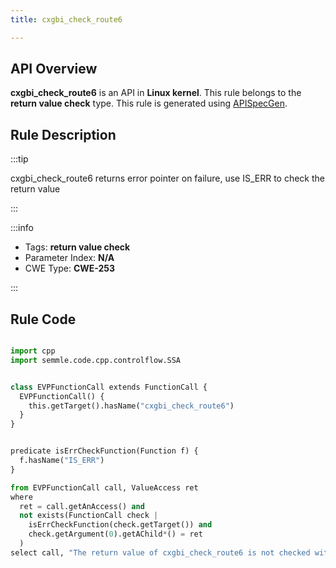 ```yaml
---
title: cxgbi_check_route6

---
```



## API Overview
**cxgbi_check_route6** is an API in **Linux kernel**. This rule belongs to the **return value check** type. This rule is generated using [APISpecGen](../../tools/APISpecGen).
## Rule Description

:::tip

cxgbi_check_route6 returns error pointer on failure, use IS_ERR to check the return value

:::

:::info

- Tags: **return value check**
- Parameter Index: **N/A**
- CWE Type: **CWE-253**

:::

## Rule Code
```python

import cpp
import semmle.code.cpp.controlflow.SSA


class EVPFunctionCall extends FunctionCall {
  EVPFunctionCall() {
    this.getTarget().hasName("cxgbi_check_route6")
  }
}


predicate isErrCheckFunction(Function f) {
  f.hasName("IS_ERR") 
}

from EVPFunctionCall call, ValueAccess ret
where
  ret = call.getAnAccess() and
  not exists(FunctionCall check |
    isErrCheckFunction(check.getTarget()) and
    check.getArgument(0).getAChild*() = ret
  )
select call, "The return value of cxgbi_check_route6 is not checked with IS_ERR."
    
```